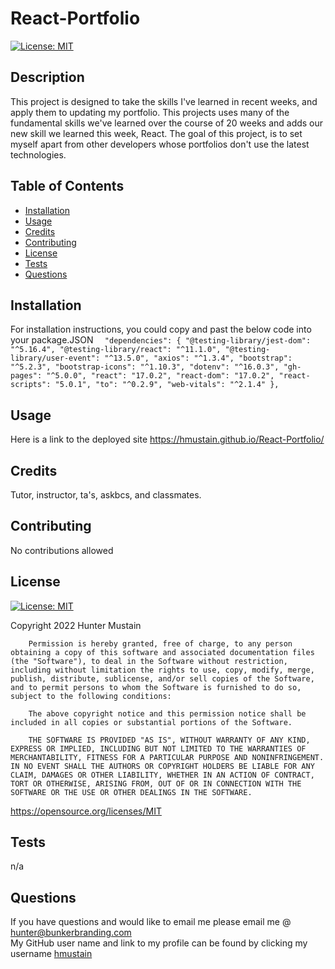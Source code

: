 # React-Portfolio
[![License: MIT](https://img.shields.io/badge/License-MIT-yellow.svg)](https://opensource.org/licenses/MIT)
        

## Description
This project is designed to take the skills I've learned in recent weeks, and apply them to updating my portfolio. This projects uses many of the fundamental skills we've learned over the course of 20 weeks and adds our new skill we learned this week, React. The goal of this project, is to set myself apart from other developers whose portfolios don't use the latest technologies.

## Table of Contents

- [Installation](#installation)
- [Usage](#usage)
- [Credits](#credits)
- [Contributing](#contributing)
- [License](#license)
- [Tests](#tests)
- [Questions](#questions)

## Installation
For installation instructions, you could copy and past the below code into your package.JSON
`  "dependencies": {
    "@testing-library/jest-dom": "^5.16.4",
    "@testing-library/react": "^11.1.0",
    "@testing-library/user-event": "^13.5.0",
    "axios": "^1.3.4",
    "bootstrap": "^5.2.3",
    "bootstrap-icons": "^1.10.3",
    "dotenv": "^16.0.3",
    "gh-pages": "^5.0.0",
    "react": "17.0.2",
    "react-dom": "17.0.2",
    "react-scripts": "5.0.1",
    "to": "^0.2.9",
    "web-vitals": "^2.1.4"
  },`

## Usage
Here is a link to the deployed site
https://hmustain.github.io/React-Portfolio/

## Credits
Tutor, instructor, ta's, askbcs, and classmates.

## Contributing
No contributions allowed <br>


## License
[![License: MIT](https://img.shields.io/badge/License-MIT-yellow.svg)](https://opensource.org/licenses/MIT)
        
Copyright 2022 Hunter Mustain

        Permission is hereby granted, free of charge, to any person obtaining a copy of this software and associated documentation files (the "Software"), to deal in the Software without restriction, including without limitation the rights to use, copy, modify, merge, publish, distribute, sublicense, and/or sell copies of the Software, and to permit persons to whom the Software is furnished to do so, subject to the following conditions:
        
        The above copyright notice and this permission notice shall be included in all copies or substantial portions of the Software.
        
        THE SOFTWARE IS PROVIDED "AS IS", WITHOUT WARRANTY OF ANY KIND, EXPRESS OR IMPLIED, INCLUDING BUT NOT LIMITED TO THE WARRANTIES OF MERCHANTABILITY, FITNESS FOR A PARTICULAR PURPOSE AND NONINFRINGEMENT. IN NO EVENT SHALL THE AUTHORS OR COPYRIGHT HOLDERS BE LIABLE FOR ANY CLAIM, DAMAGES OR OTHER LIABILITY, WHETHER IN AN ACTION OF CONTRACT, TORT OR OTHERWISE, ARISING FROM, OUT OF OR IN CONNECTION WITH THE SOFTWARE OR THE USE OR OTHER DEALINGS IN THE SOFTWARE.
https://opensource.org/licenses/MIT
        

## Tests
n/a

## Questions
If you have questions and would like to email me please email me @ hunter@bunkerbranding.com <br>
My GitHub user name and link to my profile can be found by clicking my username <a href="https://github.com/hmustain">hmustain</a>


